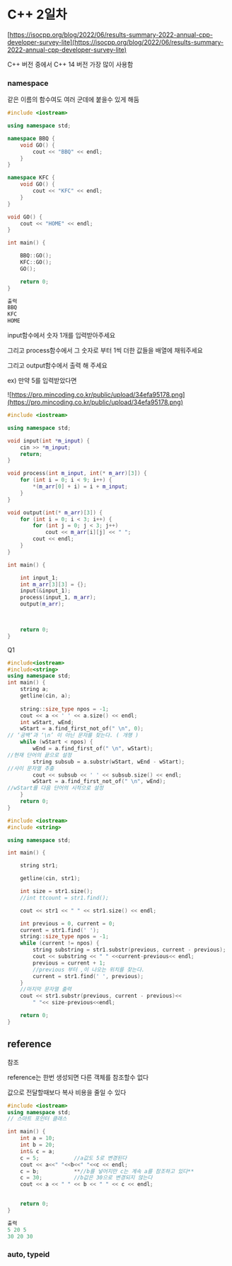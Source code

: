 # C++ 2일차

[https://isocpp.org/blog/2022/06/results-summary-2022-annual-cpp-developer-survey-lite](https://isocpp.org/blog/2022/06/results-summary-2022-annual-cpp-developer-survey-lite)

C++ 버전 중에서 C++ 14 버전 가장 많이 사용함

### namespace

같은 이름의 함수여도 여러 군데에 붙을수 있게 해둠

```cpp
#include <iostream>

using namespace std;

namespace BBQ {
	void GO() {
		cout << "BBQ" << endl;
	}
}

namespace KFC {
	void GO() {
		cout << "KFC" << endl;
	}
}

void GO() {
	cout << "HOME" << endl;
}

int main() {

	BBQ::GO();
	KFC::GO();
	GO();

	return 0;
}

출력
BBQ
KFC
HOME
```

input함수에서 숫자 1개를 입력받아주세요

그리고 process함수에서 그 숫자로 부터 1씩 더한 값들을 배열에 채워주세요

그리고 output함수에서 출력 해 주세요

ex) 만약 5를 입력받았다면

![https://pro.mincoding.co.kr/public/upload/34efa95178.png](https://pro.mincoding.co.kr/public/upload/34efa95178.png)

```cpp
#include <iostream>

using namespace std;

void input(int *m_input) {
	cin >> *m_input;
	return;
}

void process(int m_input, int(* m_arr)[3]) {
	for (int i = 0; i < 9; i++) {
		*(m_arr[0] + i) = i + m_input;
	}
}

void output(int(* m_arr)[3]) {
	for (int i = 0; i < 3; i++) {
		for (int j = 0; j < 3; j++)
			cout << m_arr[i][j] << " ";
		cout << endl;
	}
}

int main() {

	int input_1;
	int m_arr[3][3] = {};
	input(&input_1);
	process(input_1, m_arr);
	output(m_arr);

	

	return 0;
}
```

Q1

```cpp
#include<iostream>
#include<string>
using namespace std;
int main() {
	string a;
	getline(cin, a);
	
	string::size_type npos = -1;
	cout << a << ' ' << a.size() << endl;
	int wStart, wEnd;
	wStart = a.find_first_not_of(" \n", 0); 
// ‘공백‘과 ‘\n’ 이 아닌 문자를 찾는다. ( 개행 )
	while (wStart < npos) {
		wEnd = a.find_first_of(" \n", wStart); 
//현재 단어의 끝으로 설정
		string subsub = a.substr(wStart, wEnd - wStart); 
//사이 문자열 추출
		cout << subsub << ' ' << subsub.size() << endl;
		wStart = a.find_first_not_of(" \n", wEnd); 
//wStart를 다음 단어의 시작으로 설정
	}
	return 0;
}
```

```cpp
#include <iostream>
#include <string>

using namespace std;

int main() {

	string str1;

	getline(cin, str1);

	int size = str1.size();
	//int ttcount = str1.find();

	cout << str1 << " " << str1.size() << endl;

	int previous = 0, current = 0;
	current = str1.find(' ');
	string::size_type npos = -1;
	while (current != npos) {
		string substring = str1.substr(previous, current - previous);
		cout << substring << " " <<current-previous<< endl;
		previous = current + 1;
		//previous 부터 ,이 나오는 위치를 찾는다.
		current = str1.find(' ', previous);
	}
	//마지막 문자열 출력
	cout << str1.substr(previous, current - previous)<<
		" "<< size-previous<<endl;

	return 0;
}
```

## reference

참조

reference는 한번 생성되면 다른 객체를 참조할수 없다

값으로 전달할때보다 복사 비용을 줄일 수 있다

```cpp
#include <iostream>
using namespace std;
// 스마트 포인터 클래스

int main() {
    int a = 10;
    int b = 20;
    int& c = a;
    c = 5;           //a값도 5로 변경된다                      
    cout << a<<" "<<b<<" "<<c << endl;     
    c = b;           **//b를 넣어지만 c는 계속 a를 참조하고 있다**
    c = 30;          //b값은 30으로 변경되지 않는다
    cout << a << " " << b << " " << c << endl;
    

    return 0;
}

출력
5 20 5
30 20 30
```

### auto, typeid